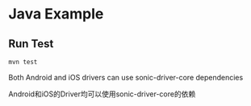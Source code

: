 # Java Example

## Run Test

```bash
mvn test
```

Both Android and iOS drivers can use sonic-driver-core dependencies

Android和iOS的Driver均可以使用sonic-driver-core的依赖
